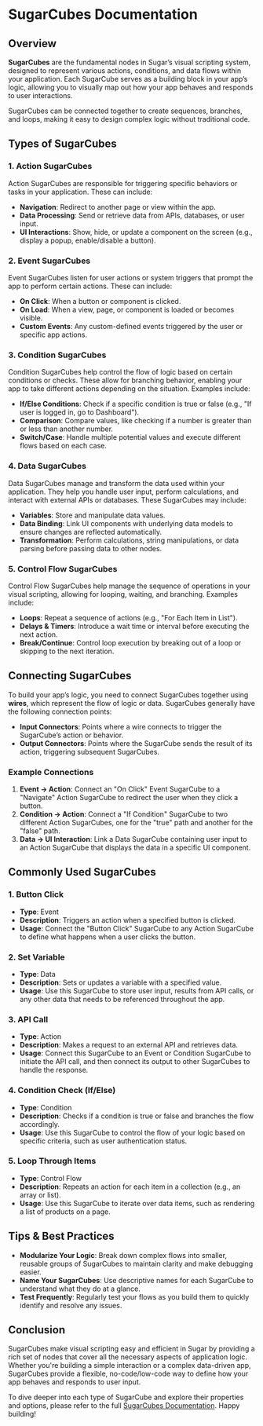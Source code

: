 # SugarCubes Documentation

## Overview

**SugarCubes** are the fundamental nodes in Sugar’s visual scripting system, designed to represent various actions, conditions, and data flows within your application. Each SugarCube serves as a building block in your app’s logic, allowing you to visually map out how your app behaves and responds to user interactions.

SugarCubes can be connected together to create sequences, branches, and loops, making it easy to design complex logic without traditional code.

## Types of SugarCubes

### 1. **Action SugarCubes**

Action SugarCubes are responsible for triggering specific behaviors or tasks in your application. These can include:

- **Navigation**: Redirect to another page or view within the app.
- **Data Processing**: Send or retrieve data from APIs, databases, or user input.
- **UI Interactions**: Show, hide, or update a component on the screen (e.g., display a popup, enable/disable a button).

### 2. **Event SugarCubes**

Event SugarCubes listen for user actions or system triggers that prompt the app to perform certain actions. These can include:

- **On Click**: When a button or component is clicked.
- **On Load**: When a view, page, or component is loaded or becomes visible.
- **Custom Events**: Any custom-defined events triggered by the user or specific app actions.

### 3. **Condition SugarCubes**

Condition SugarCubes help control the flow of logic based on certain conditions or checks. These allow for branching behavior, enabling your app to take different actions depending on the situation. Examples include:

- **If/Else Conditions**: Check if a specific condition is true or false (e.g., "If user is logged in, go to Dashboard").
- **Comparison**: Compare values, like checking if a number is greater than or less than another number.
- **Switch/Case**: Handle multiple potential values and execute different flows based on each case.

### 4. **Data SugarCubes**

Data SugarCubes manage and transform the data used within your application. They help you handle user input, perform calculations, and interact with external APIs or databases. These SugarCubes may include:

- **Variables**: Store and manipulate data values.
- **Data Binding**: Link UI components with underlying data models to ensure changes are reflected automatically.
- **Transformation**: Perform calculations, string manipulations, or data parsing before passing data to other nodes.

### 5. **Control Flow SugarCubes**

Control Flow SugarCubes help manage the sequence of operations in your visual scripting, allowing for looping, waiting, and branching. Examples include:

- **Loops**: Repeat a sequence of actions (e.g., "For Each Item in List").
- **Delays & Timers**: Introduce a wait time or interval before executing the next action.
- **Break/Continue**: Control loop execution by breaking out of a loop or skipping to the next iteration.

## Connecting SugarCubes

To build your app’s logic, you need to connect SugarCubes together using **wires**, which represent the flow of logic or data. SugarCubes generally have the following connection points:

- **Input Connectors**: Points where a wire connects to trigger the SugarCube’s action or behavior.
- **Output Connectors**: Points where the SugarCube sends the result of its action, triggering subsequent SugarCubes.

### Example Connections

1. **Event → Action**: Connect an "On Click" Event SugarCube to a "Navigate" Action SugarCube to redirect the user when they click a button.
2. **Condition → Action**: Connect a "If Condition" SugarCube to two different Action SugarCubes, one for the "true" path and another for the "false" path.
3. **Data → UI Interaction**: Link a Data SugarCube containing user input to an Action SugarCube that displays the data in a specific UI component.

## Commonly Used SugarCubes

### 1. **Button Click**

- **Type**: Event
- **Description**: Triggers an action when a specified button is clicked.
- **Usage**: Connect the "Button Click" SugarCube to any Action SugarCube to define what happens when a user clicks the button.

### 2. **Set Variable**

- **Type**: Data
- **Description**: Sets or updates a variable with a specified value.
- **Usage**: Use this SugarCube to store user input, results from API calls, or any other data that needs to be referenced throughout the app.

### 3. **API Call**

- **Type**: Action
- **Description**: Makes a request to an external API and retrieves data.
- **Usage**: Connect this SugarCube to an Event or Condition SugarCube to initiate the API call, and then connect its output to other SugarCubes to handle the response.

### 4. **Condition Check (If/Else)**

- **Type**: Condition
- **Description**: Checks if a condition is true or false and branches the flow accordingly.
- **Usage**: Use this SugarCube to control the flow of your logic based on specific criteria, such as user authentication status.

### 5. **Loop Through Items**

- **Type**: Control Flow
- **Description**: Repeats an action for each item in a collection (e.g., an array or list).
- **Usage**: Use this SugarCube to iterate over data items, such as rendering a list of products on a page.

## Tips & Best Practices

- **Modularize Your Logic**: Break down complex flows into smaller, reusable groups of SugarCubes to maintain clarity and make debugging easier.
- **Name Your SugarCubes**: Use descriptive names for each SugarCube to understand what they do at a glance.
- **Test Frequently**: Regularly test your flows as you build them to quickly identify and resolve any issues.

## Conclusion

SugarCubes make visual scripting easy and efficient in Sugar by providing a rich set of nodes that cover all the necessary aspects of application logic. Whether you're building a simple interaction or a complex data-driven app, SugarCubes provide a flexible, no-code/low-code way to define how your app behaves and responds to user input.

To dive deeper into each type of SugarCube and explore their properties and options, please refer to the full [SugarCubes Documentation](https://docs.sugarapp.com/sugarcubes). Happy building!

